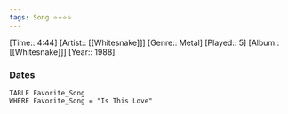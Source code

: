 ```yaml
---
tags: Song ⭐⭐⭐⭐ 
---
```

[Time:: 4:44]
[Artist:: [[Whitesnake]]]
[Genre:: Metal]
[Played:: 5]
[Album:: [[Whitesnake]]]
[Year:: 1988]
### Dates
````dataview
TABLE Favorite_Song
WHERE Favorite_Song = "Is This Love"
````